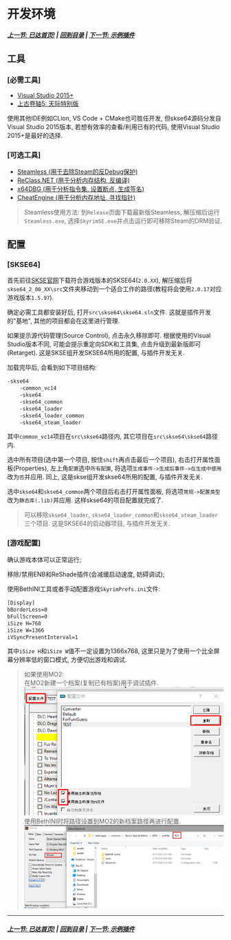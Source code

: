 # 开发环境
##### [上一节: 已达首页!](/docs/Setup.md) | [回到目录](../README.md) | [下一节: 示例插件](/docs/PluginTemplate.md)

## 工具

### [必需工具]
+ [Visual Studio 2015+](https://visualstudio.microsoft.com)
+ [上古卷轴5: 天际特别版](https://store.steampowered.com/app/489830/The_Elder_Scrolls_V_Skyrim_Special_Edition)

使用其他IDE例如CLion, VS Code + CMake也可胜任开发, 但skse64源码分发自Visual Studio 2015版本, 若想有效率的查看/利用已有的代码, 使用Visual Studio 2015+是最好的选择.

### [可选工具]
+ [Steamless (用于去除Steam的反Debug保护)](https://github.com/atom0s/Steamless)
+ [ReClass.NET (用于分析内存结构, 反编译)](https://github.com/ReClassNET/ReClass.NET)
+ [x64DBG (用于分析指令集, 设置断点, 生成签名)](https://x64dbg.com/#start)
+ [CheatEngine (用于分析内存地址, 寻找指针)](https://www.cheatengine.org)

> Steamless使用方法: 到`Release`页面下载最新版Steamless, 解压缩后运行`Steamless.exe`, 选择`SkyrimSE.exe`并点击运行即可移除Steam的DRM验证.

## 配置

### [SKSE64]

首先前往[SKSE官网](http://skse.silverlock.org)下载符合游戏版本的SKSE64(`2.0.XX`), 解压缩后将`skse64_2_00_XX\src`文件夹移动到一个适合工作的路径(教程将会使用`2.0.17`对应游戏版本`1.5.97`).

确定必需工具都安装好后, 打开`src\skse64\skse64.sln`文件. 这就是插件开发的"基地", 其他的项目都会在这里进行管理.

如果提示源代码管理(Source Control), 点击永久移除即可. 根据使用的Visual Studio版本不同, 可能会提示重定向SDK和工具集, 点击升级到最新版即可(Retarget). 这是SKSE组开发SKSE64所用的配置, 与插件开发无关.

加载完毕后, 会看到如下项目结构:
```
-skse64
    -common_vc14
    -skse64
    -skse64_common
    -skse64_loader
    -skse64_loader_common
    -skse64_steam_loader
```
其中`common_vc14`项目在`src\skse64`路径内, 其它项目在`src\skse64\skse64`路径内.

选中所有项目(选中第一个项目, 按住`shift`再点击最后一个项目), 右击打开属性面板(Properties), 左上角`配置`选中`所有配置`, 将选项`生成事件->生成后事件->在生成中使用`改为`否`并应用. 同上, 这是skse组开发skse64所用的配置, 与插件开发无关.

选中`skse64`和`skse64_common`两个项目后右击打开属性面板, 将选项`常规->配置类型`改为`静态库(.lib)`并应用. 这样skse64的项目配置就完成了.  

> 可以移除`skse64_loader`, `skse64_loader_common`和`skse64_steam_loader`三个项目. 这是SKSE64的启动器项目, 与插件开发无关.

### [游戏配置]

确认游戏本体可以正常运行;

移除/禁用ENB和ReShade插件(会减缓启动速度, 妨碍调试);

使用BethINI工具或者手动配置游戏`SkyrimPrefs.ini`文件:
```
[Display]
bBorderLess=0
bFullScreen=0
iSize H=768
iSize W=1366
iVSyncPresentInterval=1
```
其中`iSize H`和`iSize W`值不一定设置为1366x768, 这里只是为了使用一个比全屏幕分辨率低的窗口模式, 方便切出游戏和调试.

> 如果使用MO2:  
> 在MO2新建一个档案(复制已有档案)用于调试插件.  
>![MO2AddProfile](../images/mo2_addprof.png)  
> 使用BethINI时将路径设置到MO2的新档案路径再进行配置.  
>![BethINIRedirect](../images/bini_red.png)

***
##### [上一节: 已达首页!](/docs/Setup.md) | [回到目录](../README.md) | [下一节: 示例插件](/docs/PluginTemplate.md)